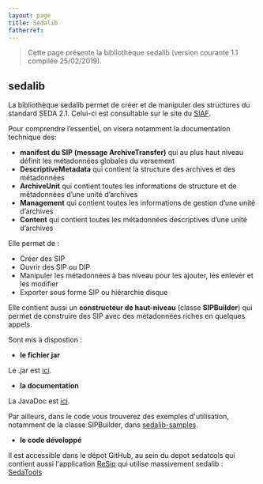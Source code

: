 ```yaml
---
layout: page
title: Sedalib
fatherref: 
---
```


> Cette page présente la bibliothèque sedalib (version courante 1.1 compilée 25/02/2019).

## sedalib

La bibliothèque sedalib permet de créer et de manipuler des structures du standard SEDA 2.1. Celui-ci est consultable sur le site du [SIAF](https://francearchives.fr/seda/).

Pour comprendre l’essentiel, on visera notamment la documentation technique des:
*	**manifest du SIP (message ArchiveTransfer)**  qui au plus haut niveau définit  les métadonnées globales du versement 
*	**DescriptiveMetadata** qui contient la structure des archives et des métadonnées
*	**ArchiveUnit** qui contient toutes les informations de structure et de métadonnées d’une  unité d’archives
*	**Management** qui contient toutes les informations de gestion d’une unité d’archives
*	**Content** qui contient toutes les métadonnées descriptives d’une unité d’archives

Elle permet de :
* Créer des SIP
* Ouvrir des SIP ou DIP
* Manipuler les métadonnées à bas niveau pour les ajouter, les enlever et les modifier
* Exporter sous forme SIP ou hiérarchie disque

Elle contient aussi un **constructeur de haut-niveau** (classe **SIPBuilder**) qui permet de construire des SIP avec des métadonnées riches en quelques appels.

Sont mis à dispostion :


* **le fichier jar**

Le .jar est [ici](http://download.programmevitam.fr/resip/1.1/sedalib-1.1.0.jar).


* **la documentation**

La JavaDoc est [ici](http://download.programmevitam.fr/resip/1.1/javadoc-sedalib1.1). 

Par ailleurs, dans le code vous trouverez des exemples d'utilisation, notamment de la classe SIPBuilder, dans 
[sedalib-samples](https://github.com/ProgrammeVitam/sedatools/tree/master/sedalib-samples/src/main/java/fr/gouv/vitam/tools/sedalibsamples).


* **le code développé**

Il est accessible dans le dépot GitHub, au sein du depot sedatools qui contient aussi l'application [ReSip](/pages/ressources/resip) qui utilise massivement sedalib : [SedaTools](https://github.com/ProgrammeVitam/sedatools/tree/master/sedalib)
